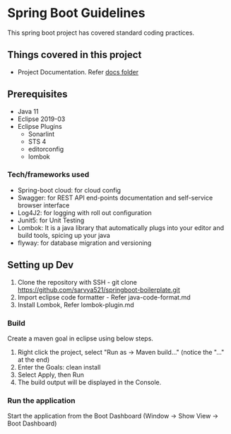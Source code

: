 # Spring Boot Guidelines
This spring boot project has covered standard coding practices.
## Things covered in this project
* Project Documentation. Refer [docs folder](docs)

## Prerequisites
* Java 11
* Eclipse 2019-03
* Eclipse Plugins
    * Sonarlint
    * STS 4
    * editorconfig
    * lombok

### Tech/frameworks used
* Spring-boot cloud: for cloud config 
* Swagger: for REST API end-points documentation and self-service browser interface
* Log4J2: for logging with roll out configuration
* Junit5: for Unit Testing
* Lombok: It is a java library that automatically plugs into your editor and build tools, spicing up your java
* flyway: for database migration and versioning

## Setting up Dev
1. Clone the repository with SSH - git clone https://github.com/sarvya521/springboot-boilerplate.git
2. Import eclipse code formatter - Refer java-code-format.md
3. Install Lombok, Refer lombok-plugin.md

### Build
Create a maven goal in eclipse using below steps.
	
1. Right click the project, select "Run as → Maven build..." (notice the "..." at the end)
2. Enter the Goals: clean install
3. Select Apply, then Run
4. The build output will be displayed in the Console.

### Run the application
Start the application from the Boot Dashboard (Window -> Show View -> Boot Dashboard)
